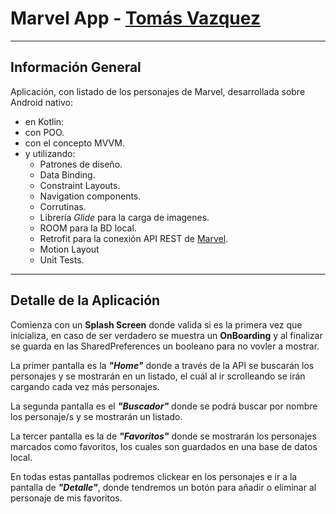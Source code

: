 # **Marvel App - [Tomás Vazquez](https://www.linkwdin.com/in/tomas-vazquez)**
***
## Información General

Aplicación, con listado de los personajes de Marvel, desarrollada sobre Android nativo:
- en Kotlin:
- con POO.
- con el concepto MVVM.
- y utilizando:
  - Patrones de diseño.
  - Data Binding.
  - Constraint Layouts.
  - Navigation components.
  - Corrutinas.
  - Librería *Glide* para la carga de imagenes.
  - ROOM para la BD local.
  - Retrofit para la conexión API REST de [Marvel](https://developer.marvel.com/docs).
  - Motion Layout
  - Unit Tests.
***
## Detalle de la Aplicación

Comienza con un **Splash Screen** donde valida si es la primera vez que inicializa, en caso de ser verdadero se muestra un **OnBoarding** y al finalizar se guarda en las SharedPreferences un booleano para no vovler a mostrar.

La primer pantalla es la ***"Home"*** donde a través de la API se buscarán los personajes y se mostrarán en un listado, el cuál al ir scrolleando se irán cargando cada vez más personajes.

La segunda pantalla es el ***"Buscador"*** donde se podrá buscar por nombre los personaje/s y se mostrarán un listado.

La tercer pantalla es la de ***"Favoritos"*** donde se mostrarán los personajes marcados como favoritos, los cuales son guardados en una base de datos local.

En todas estas pantallas podremos clickear en los personajes e ir a la pantalla de ***"Detalle"***, donde tendremos un botón para añadir o eliminar al personaje de mis favoritos.
